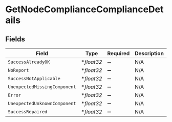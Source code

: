 # GetNodeComplianceComplianceDetails


## Fields

| Field                        | Type                         | Required                     | Description                  | Example                      |
| ---------------------------- | ---------------------------- | ---------------------------- | ---------------------------- | ---------------------------- |
| `SuccessAlreadyOK`           | **float32*                   | :heavy_minus_sign:           | N/A                          | 48.68                        |
| `NoReport`                   | **float32*                   | :heavy_minus_sign:           | N/A                          | 36.18                        |
| `SuccessNotApplicable`       | **float32*                   | :heavy_minus_sign:           | N/A                          | 5.92                         |
| `UnexpectedMissingComponent` | **float32*                   | :heavy_minus_sign:           | N/A                          | 2.63                         |
| `Error`                      | **float32*                   | :heavy_minus_sign:           | N/A                          | 1.32                         |
| `UnexpectedUnknownComponent` | **float32*                   | :heavy_minus_sign:           | N/A                          | 2.63                         |
| `SuccessRepaired`            | **float32*                   | :heavy_minus_sign:           | N/A                          | 2.63                         |